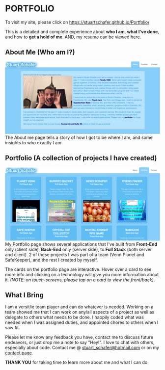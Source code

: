 # PORTFOLIO #

To visit my site, please click on https://stuartschafer.github.io/Portfolio/

This is a detailed and complete experience about **who I am**, **what I've done**, and how to **get a hold of me**.  AND, my resume can be viewed [here](assets/images/resume.pdf).

## About Me (Who am I?) ##
![](assets/images/aboutme.png)
The About me page tells a story of how I got to be where I am, and some insights to who exactly I am.

## Portfolio (A collection of projects I have created) ##
![](assets/images/portfolio.png)
My Portfolio page shows several applications that I've built from **Front-End** only (client side), **Back-End** only (server side), to **Full Stack** (both server and client).
2 of these projects I was part of a team (Venn Planet and SafeKeeper), and the rest I created by myself.

The cards on the portfolio page are interactive.  Hover over a card to see more info and clicking on a technology will give you more information about it. *(NOTE: on touch-screens, please tap on a card to view the front/back)*.

## What I Bring ##
I am a versitlie team player and can do whatever is needed.  Working on a team showed me that I can work on any/all aspects of a project as well as delegate to others what needs to be done.  I happily coded what was needed when I was assigned duties, and appointed chores to others when I saw fit.

Please let me know any feedback you have, contact me to discuss future endeavors, or just drop me a note to say "Hey!".  I love to chat with others, especially about code.
Contact me @ stuart_schafer@hotmail.com or on my [contact page](https://stuartschafer.github.io/Portfolio/contact.html).

**THANK YOU** for taking time to learn more about me and what I can do.